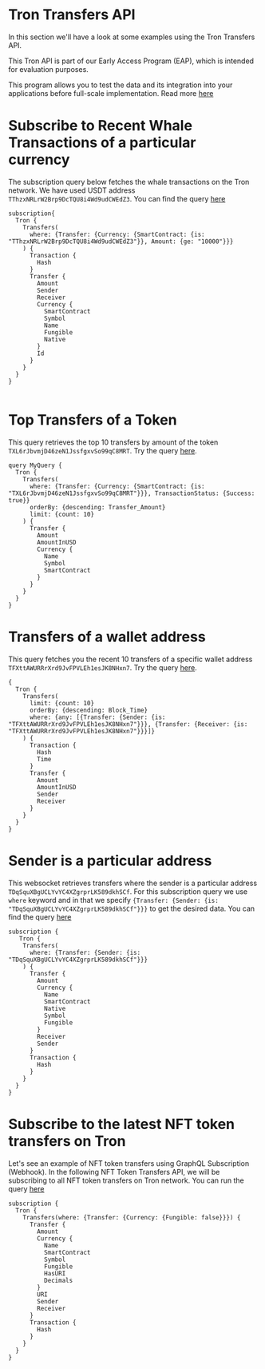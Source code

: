 # Tron Transfers API

In this section we'll have a look at some examples using the Tron Transfers API.

This Tron API is part of our Early Access Program (EAP), which is intended for evaluation purposes.

This program allows you to test the data and its integration into your applications before full-scale implementation. Read more [here](https://docs.bitquery.io/docs/graphql/dataset/EAP/)

<head>
<meta name="title" content="Tron Transfers API"/>
<meta name="description" content="Get all historical & realtime transfers details for an address or a contract, capturing internal transfers, external transfers and token transfers."/>
<meta name="keywords" content="Tron transfers api, Tron transfers python api, Tron transfers scan api, Tron transfers api docs, transfers crypto api, transfers blockchain api, Tron network api"/>
<meta name="robots" content="index, follow"/>
<meta http-equiv="Content-Type" content="text/html; charset=utf-8"/>
<meta name="language" content="English"/>

<!-- Open Graph / Facebook -->

<meta property="og:type" content="website" />
<meta
  property="og:title"
  content="Tron Transfers API"
/>
<meta
  property="og:description"
  content="Get all historical & realtime transfers for an address or a contract, capturing internal transfers, external transfers and token transfers."
/>

<!-- Twitter -->

<meta property="twitter:card" content="summary_large_image" />
<meta property="twitter:title" content="Tron Transfers API" />
<meta property="twitter:description" content="Get all historical & realtime transfers for an address or a contract, capturing internal transfers, external transfers and token transfers." />
</head>

# Subscribe to Recent Whale Transactions of a particular currency

The subscription query below fetches the whale transactions on the Tron network. We have used USDT address `TThzxNRLrW2Brp9DcTQU8i4Wd9udCWEdZ3`. You can find the query [here](https://ide.bitquery.io/Whale-transfers-of-USDT-on-Tron)

```
subscription{
  Tron {
    Transfers(
      where: {Transfer: {Currency: {SmartContract: {is: "TThzxNRLrW2Brp9DcTQU8i4Wd9udCWEdZ3"}}, Amount: {ge: "10000"}}}
    ) {
      Transaction {
        Hash
      }
      Transfer {
        Amount
        Sender
        Receiver
        Currency {
          SmartContract
          Symbol
          Name
          Fungible
          Native
        }
        Id
      }
    }
  }
}


```

# Top Transfers of a Token

This query retrieves the top 10 transfers by amount of the token `TXL6rJbvmjD46zeN1JssfgxvSo99qC8MRT`. Try the query [here](https://ide.bitquery.io/top-transfers-of-a-token_2).

```
query MyQuery {
  Tron {
    Transfers(
      where: {Transfer: {Currency: {SmartContract: {is: "TXL6rJbvmjD46zeN1JssfgxvSo99qC8MRT"}}}, TransactionStatus: {Success: true}}
      orderBy: {descending: Transfer_Amount}
      limit: {count: 10}
    ) {
      Transfer {
        Amount
        AmountInUSD
        Currency {
          Name
          Symbol
          SmartContract
        }
      }
    }
  }
}
```

# Transfers of a wallet address

This query fetches you the recent 10 transfers of a specific wallet address `TFXttAWURRrXrd9JvFPVLEh1esJK8NHxn7`. Try the query [here](https://ide.bitquery.io/Transfers-of-a-wallet).

```
{
  Tron {
    Transfers(
      limit: {count: 10}
      orderBy: {descending: Block_Time}
      where: {any: [{Transfer: {Sender: {is: "TFXttAWURRrXrd9JvFPVLEh1esJK8NHxn7"}}}, {Transfer: {Receiver: {is: "TFXttAWURRrXrd9JvFPVLEh1esJK8NHxn7"}}}]}
    ) {
      Transaction {
        Hash
        Time
      }
      Transfer {
        Amount
        AmountInUSD
        Sender
        Receiver
      }
    }
  }
}
```

# Sender is a particular address

This websocket retrieves transfers where the sender is a particular address `TDqSquXBgUCLYvYC4XZgrprLK589dkhSCf`. For this subscription query we use `where` keyword and in that we specify `{Transfer: {Sender: {is: "TDqSquXBgUCLYvYC4XZgrprLK589dkhSCf"}}}` to get the desired data. You can find the query [here](https://ide.bitquery.io/Sender-is-particular-address)

```
subscription {
   Tron {
    Transfers(
      where: {Transfer: {Sender: {is: "TDqSquXBgUCLYvYC4XZgrprLK589dkhSCf"}}}
    ) {
      Transfer {
        Amount
        Currency {
          Name
          SmartContract
          Native
          Symbol
          Fungible
        }
        Receiver
        Sender
      }
      Transaction {
        Hash
      }
    }
  }
}

```

# Subscribe to the latest NFT token transfers on Tron

Let's see an example of NFT token transfers using GraphQL Subscription (Webhook). In the following NFT Token Transfers API, we will be subscribing to all NFT token transfers on Tron network. You can run the query [here](https://ide.bitquery.io/NFT-Token-Transfers-API_5)

```
subscription {
  Tron {
    Transfers(where: {Transfer: {Currency: {Fungible: false}}}) {
      Transfer {
        Amount
        Currency {
          Name
          SmartContract
          Symbol
          Fungible
          HasURI
          Decimals
        }
        URI
        Sender
        Receiver
      }
      Transaction {
        Hash
      }
    }
  }
}


```
